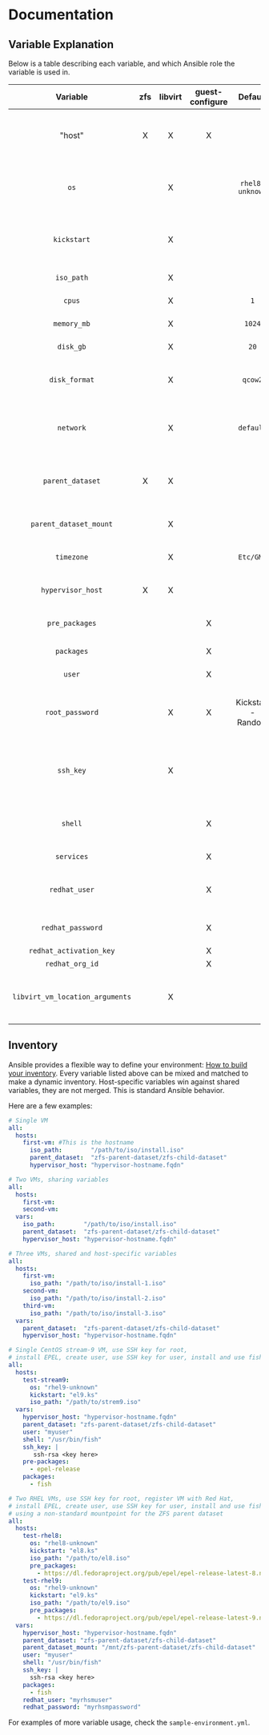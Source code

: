 # Documentation

## Variable Explanation

Below is a table describing each variable, and which Ansible role the variable is used in.

| Variable                   | zfs | libvirt | guest-configure | Default             | Required | Description |
| :------:                   | :-: | :-----: |:--------------: | :----------------:  | :------: | -----------
| "host"                     |  X  |    X    |       X         |                     |     X    | Hostname for the VM to be created, name for the child dataset to be created, and used to connect and configure the guest |
| ```os```                   |     |    X    |                 | ```rhel8-unknown``` |          | Libvirt needs this to determine what hardware to use, list of all options can be found with ```#virt-install --osinfo list``` on your hypervisor |
| ```kickstart```            |     |    X    |                 |                     |          | Kickstart file for the new VM, files are located in roles/libvirt/templates/kickstart, not defining this will result in a manual install |
| ```iso_path```             |     |    X    |                 |                     |     X    | Path on hypervisor to ISO for virt-installer to use |
| ```cpus```                 |     |    X    |                 | ```1```             |          | Amount of CPU's for the new VM |
| ```memory_mb```            |     |    X    |                 | ```1024```          |          | Amount of RAM (in MB) for the new VM |
| ```disk_gb```              |     |    X    |                 | ```20```            |          | Amount of disk (in GB) for the new VM |
| ```disk_format```          |     |    X    |                 | ```qcow2```         |          | Image format for disk on new VM, recommended to use ```raw``` on ZFS (with compression) or ```qcow2``` otherwise |
| ```network```              |     |    X    |                 | ```default```       |          | Name of the network device (usually a bridge) on the hypervisor to attach to new VM, not defining this will use the ```default``` device |
| ```parent_dataset```       |  X  |    X    |                 |                     |     X    | Parent ZFS dataset, child dataset for the VM will be created here - virt-install will also use this path for the new VM's installation |
| ```parent_dataset_mount``` |     |    X    |                 |                     |          | Mountpoint for the parent ZFS dataset - this is used only for virt-install |
| ```timezone```             |     |    X    |                 | ```Etc/GMT```       |          | Sets the timezone in Kickstart, does nothing for non-Kickstart installs |
| ```hypervisor_host```      |  X  |    X    |                 |                     |     X    | This is the host, either FQDN - IP - or "localhost", where ZFS and libvirt is running |
| ```pre_packages```         |     |         |       X         |                     |          | **List** of packages to be installed **first**, before the rest of the packages, on the new VM |
| ```packages```             |     |         |       X         |                     |          | **List** of packages to be installed on the new VM |
| ```user```                 |     |         |       X         |                     |          | User to be created on the new VM |
| ```root_password```        |     |    X    |       X         | Kickstart - Random  |          | Sets root password in Kickstart (uses random if not specified), can be used to communicate with new VM if no SSH key is defined |
| ```ssh_key```              |     |    X    |                 |                     |          | This key is put into the Kickstart template for the root user and the regular user (if defined) - if not defined, PermitRootLogin is used in Kickstart |
| ```shell```                |     |         |       X         |                     |          | Set new user's shell to this shell, does not change the root user shell - does nothing if no regular user defined |
| ```services```             |     |         |       X         |                     |          | Services to enable on the new VM
| ```redhat_user```          |     |         |       X         |                     |          | Username to register/unregister new VM with Red Hat Subscription Manager |
| ```redhat_password```      |     |         |       X         |                     |          | Password to register/unregister new VM with Red Hat Subscription Manager |
| `redhat_activation_key`    |     |         |       X         |                     |          | Activation key for RHSM |
| `redhat_org_id`            |     |         |       X         |                     |          | Org ID for RHSM |
| ```libvirt_vm_location_arguments``` | | X | | | | This is a temporary workaround for Fedora ISOs, the path to the Kernel is missing from the ISO and can be defined here if necessary |

## Inventory
Ansible provides a flexible way to define your environment: [How to build your inventory](https://docs.ansible.com/ansible/latest/inventory_guide/intro_inventory.html).
Every variable listed above can be mixed and matched to make a dynamic inventory. Host-specific variables win against shared variables, they are not merged. This is standard Ansible behavior.

Here are a few examples:

```yaml
# Single VM
all:
  hosts:
    first-vm: #This is the hostname
      iso_path:        "/path/to/iso/install.iso"
      parent_dataset:  "zfs-parent-dataset/zfs-child-dataset"
      hypervisor_host: "hypervisor-hostname.fqdn"
```

```yaml
# Two VMs, sharing variables
all:
  hosts:
    first-vm:
    second-vm:
  vars:
    iso_path:        "/path/to/iso/install.iso"
    parent_dataset:  "zfs-parent-dataset/zfs-child-dataset"
    hypervisor_host: "hypervisor-hostname.fqdn"
```

```yaml
# Three VMs, shared and host-specific variables
all:
  hosts:
    first-vm:
      iso_path: "/path/to/iso/install-1.iso"
    second-vm:
      iso_path: "/path/to/iso/install-2.iso"
    third-vm:
      iso_path: "/path/to/iso/install-3.iso"
  vars:
    parent_dataset:  "zfs-parent-dataset/zfs-child-dataset"
    hypervisor_host: "hypervisor-hostname.fqdn"
```

```yaml
# Single CentOS stream-9 VM, use SSH key for root,
# install EPEL, create user, use SSH key for user, install and use fish shell for user
all:
  hosts:
    test-stream9:
      os: "rhel9-unknown"
      kickstart: "el9.ks"
      iso_path: "/path/to/strem9.iso"
  vars:
    hypervisor_host: "hypervisor-hostname.fqdn"
    parent_dataset: "zfs-parent-dataset/zfs-child-dataset"
    user: "myuser"
    shell: "/usr/bin/fish"
    ssh_key: |
       ssh-rsa <key here>
    pre-packages:
      - epel-release
    packages:
      - fish
```

```yaml
# Two RHEL VMs, use SSH key for root, register VM with Red Hat,
# install EPEL, create user, use SSH key for user, install and use fish shell for user
# using a non-standard mountpoint for the ZFS parent dataset
all:
  hosts:
    test-rhel8:
      os: "rhel8-unknown"
      kickstart: "el8.ks"
      iso_path: "/path/to/el8.iso"
      pre_packages:
        - https://dl.fedoraproject.org/pub/epel/epel-release-latest-8.noarch.rpm
    test-rhel9:
      os: "rhel9-unknown"
      kickstart: "el9.ks"
      iso_path: "/path/to/el9.iso"
      pre_packages:
        - https://dl.fedoraproject.org/pub/epel/epel-release-latest-9.noarch.rpm
  vars:
    hypervisor_host: "hypervisor-hostname.fqdn"
    parent_dataset: "zfs-parent-dataset/zfs-child-dataset"
    parent_dataset_mount: "/mnt/zfs-parent-dataset/zfs-child-dataset"
    user: "myuser"
    shell: "/usr/bin/fish"
    ssh_key: |
      ssh-rsa <key here>
    packages:
      - fish
    redhat_user: "myrhsmuser"
    redhat_password: "myrhsmpassword"
```


For examples of more variable usage, check the ```sample-environment.yml```.
